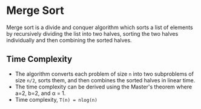# Merge Sort

Merge sort is a divide and conquer algorithm which sorts a list of elements by recursively dividing the list into two halves, sorting the two halves individually and then combining the sorted halves. 

## Time Complexity

* The algorithm converts each problem of size `n` into two subproblems of size `n/2`, sorts them, and then combines the sorted halves in linear time.
* The time complexity can be derived using the Master's theorem where a=2, b=2, and α = 1.
* Time complexity, `T(n) = nlog(n)`